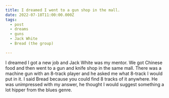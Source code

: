 ```yaml
---
title: I dreamed I went to a gun shop in the mall.
date: 2022-07-18T11:00:00.000Z
tags:
  - post 
  - dreams
  - guns
  - Jack White
  - Bread (the group)

---
```


I dreamed I got a new job and Jack White was my mentor. We got Chinese food and then went to a gun and knife shop in the same mall. There was a machine gun with an 8-track player and he asked me what 8-track I would put in it. I said Bread because you could find 8 tracks of it anywhere. He was unimpressed with my answer, he thought I would suggest something a lot hipper from the blues genre.